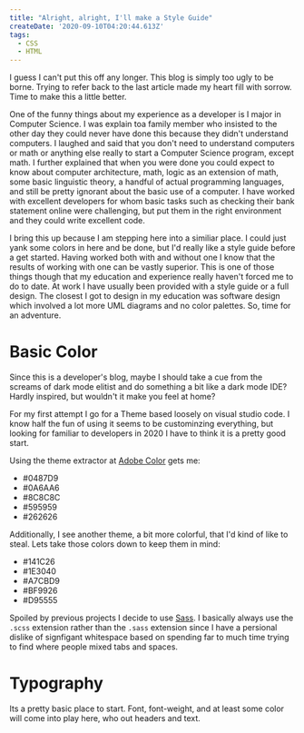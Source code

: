 ```yaml
---
title: "Alright, alright, I'll make a Style Guide"
createDate: '2020-09-10T04:20:44.613Z'
tags:
  - CSS
  - HTML
---
```


I guess I can't put this off any longer. This blog is simply too ugly to be borne. Trying to refer back to the last article made my heart fill with sorrow. Time to make this a little better.

One of the funny things about my experience as a developer is I major in Computer Science. I was explain toa family member who insisted to the other day they could never have done this because they didn't understand computers. I laughed and said that you don't need to understand computers or math or anything else really to start a Computer Science program, except math. I further explained that when you were done you could expect to know about computer architecture, math, logic as an extension of math, some basic linguistic theory, a handful of actual programming languages, and still be pretty ignorant about the basic use of a computer. I have worked with excellent developers for whom basic tasks such as checking their bank statement online were challenging, but put them in the right environment and they could write excellent code.

I bring this up because I am stepping here into a similiar place. I could just yank some colors in here and be done, but I'd really like a style guide before a get started. Having worked both with and without one I know that the results of working with one can be vastly superior. This is one of those things though that my education and experience really haven't forced me to do to date. At work I have usually been provided with a style guide or a full design. The closest I got to design in my education was software design which involved a lot more UML diagrams and no color palettes. So, time for an adventure.

# Basic Color

Since this is a developer's blog, maybe I should take a cue from the screams of dark mode elitist and do something a bit like a dark mode IDE? Hardly inspired, but wouldn't it make you feel at home?

For my first attempt I go for a Theme based loosely on visual studio code. I know half the fun of using it seems to be custominzing everything, but looking for familiar to developers in 2020 I have to think it is a pretty good start.

Using the theme extractor at [Adobe Color](https://color.adobe.com/) gets me:

- #0487D9
- #0A6AA6
- #8C8C8C
- #595959
- #262626

Additionally, I see another theme, a bit more colorful, that I'd kind of like to steal. Lets take those colors down to keep them in mind:

- #141C26
- #1E3040
- #A7CBD9
- #BF9926
- #D95555

Spoiled by previous projects I decide to use [Sass](https://sass-lang.com/). I basically always use the `.scss` extension rather than the `.sass` extension since I have a persional dislike of signfigant whitespace based on spending far to much time trying to find where people mixed tabs and spaces.

# Typography

Its a pretty basic place to start. Font, font-weight, and at least some color will come into play here, who out headers and text.
